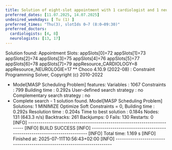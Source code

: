 ```yaml
---
title: Solution of eight-slot appointment with 1 cardiologist and 1 neurologist
preferred_dates: [11.07.2025, 14.07.2025]
undesired_weekdays: [ Tu (1) ]
preferred_times: "Thu(3), slotIds 0–7 (8:0–09:30)"
preferred_doctors:
  cardiologists: [4, 8]
  neurologists: [13, 17]
---
```



Solution found:
Appointment Slots:
appSlots[0]=72 appSlots[1]=73 appSlots[2]=74 appSlots[3]=75 appSlots[4]=76 appSlots[5]=77 appSlots[6]=78 appSlots[7]=79 appResource_CARDIOLOGY=8 appResource_NEUROLOGIE=17 
** Choco 4.10.9 (2022-08) : Constraint Programming Solver, Copyright (c) 2010-2022
- Model[MASP Scheduling Problem] features:
	Variables : 1067
	Constraints : 799
	Building time : 0.292s
	User-defined search strategy : no
	Complementary search strategy : no
- Complete search - 1 solution found.
	Model[MASP Scheduling Problem]
	Solutions: 1
	MINIMIZE Optimize Soft Constraints = 0,
	Building time : 0.292s
	Resolution time : 0.204s
	Time to best solution : 0.184s
	Nodes: 131 (643.3 n/s) 
	Backtracks: 261
	Backjumps: 0
	Fails: 130
	Restarts: 0
[INFO] ------------------------------------------------------------------------
[INFO] BUILD SUCCESS
[INFO] ------------------------------------------------------------------------
[INFO] Total time:  1.169 s
[INFO] Finished at: 2025-07-11T10:56:43+02:00
[INFO] ------------------------------------------------------------------------
